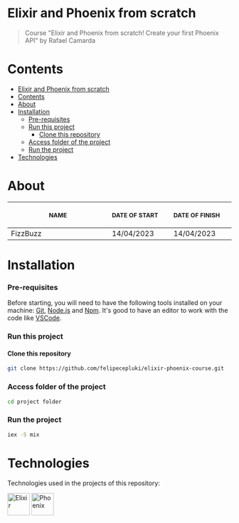 # Elixir and Phoenix from scratch

> Course "Elixir and Phoenix from scratch! Create your first Phoenix API" by Rafael Camarda
> &nbsp;

# Contents

- [Elixir and Phoenix from scratch](#elixir-and-phoenix-from-scratch)
- [Contents](#contents)
- [About](#about)
- [Installation](#installation)
    - [Pre-requisites](#pre-requisites)
    - [Run this project](#run-this-project)
      - [Clone this repository](#clone-this-repository)
    - [Access folder of the project](#access-folder-of-the-project)
    - [Run the project](#run-the-project)
- [Technologies](#technologies)

# About

<table>
  <thead>
    <tr>
        <th align="center">
          <img width="300" height="1"> 
          <p> 
            <small>
              NAME
            </small>
          </p>
        </th>
        <th align="left">
          <img width="140" height="1">
          <p align="left"> 
            <small>
              DATE OF START
            </small>
          </p>
        </th>
        <th align="left">
          <img width="140" height="1">
          <p align="left"> 
            <small>
              DATE OF FINISH
            </small>
            </p>
        </th>
      </tr>
  </thead>
  <tbody>
    <tr>
      <td>FizzBuzz</td>
      <td>14/04/2023</td>
      <td>14/04/2023</td>
    </tr>
  </tbody>
</table>

# Installation

### Pre-requisites

Before starting, you will need to have the following tools installed on your machine: [Git](https://git-scm.com), [Node.js](https://nodejs.org/en/) and [Npm](https://www.npmjs.com/). It's good to have an editor to work with the code like [VSCode](https://code.visualstudio.com/).

### Run this project

#### Clone this repository

```bash
git clone https://github.com/felipecepluki/elixir-phoenix-course.git
```

### Access folder of the project

```bash
cd project folder
```

### Run the project

```bash
iex -S mix
```

# Technologies

Technologies used in the projects of this repository: <br />

<a href="https://elixir-lang.org/"><img src="https://cdn.jsdelivr.net/gh/devicons/devicon/icons/elixir/elixir-original.svg" width="50" height="50" alt="Elixir" /></a>
<a href="https://www.phoenixframework.org/"><img src="https://cdn.jsdelivr.net/gh/devicons/devicon/icons/phoenix/phoenix-original.svg" width="50" height="50" alt="Phoenix" /></a>